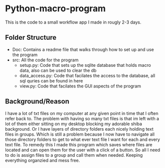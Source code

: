 # Python-macro-program
This is the code to a small workflow app I made in rougly 2-3 days.

## Folder Structure
* Doc: Contains a readme file that walks through how to set up and use the program
* src: All the code for the program
  * setup.py: Code that sets up the sqlite database that holds macro data, also can be used to clear the db
  * data_access.py: Code that facilates the access to the database, all sql quries can be found in here
  * view.py: Code that facilates the GUI aspects of the program


## Background/Reason
 I have a lot of txt files on my computer at any given point in time that I often refer back to. The problem with having so many txt files is that im left with a lot of them either sitting on my desktop blocking my adorable shiba background. Or I have layers of directory folders each nicely holding text files in groups. Which is still a problem because I now have to navigate all those directory folders to get to what ever text file I want for each and every text file. To remedy this I made this program which saves where files are located and can open them for the user with a click of a button. So all I need to do is assign files to a group and call them when needed. Keeping everything organzied and mess free.
